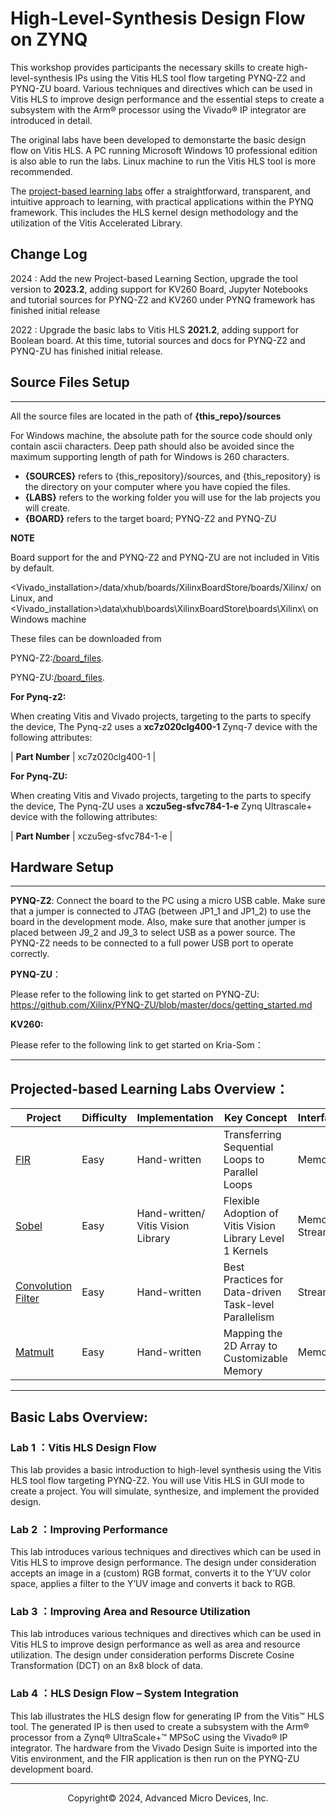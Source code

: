 # High-Level-Synthesis Design Flow on ZYNQ

This workshop provides participants the necessary skills to create high-level-synthesis IPs using the Vitis HLS tool flow targeting PYNQ-Z2 and PYNQ-ZU board. Various techniques and directives which can be used in Vitis HLS to improve design performance and the essential steps to create a subsystem with the Arm® processor using the Vivado® IP integrator are introduced in detail.

The original labs have been developed to demonstarte the basic design flow on Vitis HLS. A PC running Microsoft Windows 10 professional edition is also able to run the labs. Linux machine to run the Vitis HLS tool is more recommended.

The [project-based learning labs](https://github.com/Xilinx/xup_high_level_synthesis_design_flow/blob/main/docs/pbl.md) offer a straightforward, transparent, and intuitive approach to learning, with practical applications within the PYNQ framework. This includes the HLS kernel design methodology and the utilization of the Vitis Accelerated Library.

## Change Log

2024 : Add the new Project-based Learning Section, upgrade the tool version to **2023.2**, adding support for KV260 Board, Jupyter Notebooks and tutorial sources for PYNQ-Z2 and KV260 under PYNQ framework has finished initial release

2022 : Upgrade the basic labs to Vitis HLS **2021.2**, adding support for Boolean board. At this time, tutorial sources and docs for PYNQ-Z2 and PYNQ-ZU has finished initial release.

## Source Files Setup

---

All the source files are located in the path of **{this_repo}/sources**

For Windows machine, the absolute path for the source code should only contain ascii characters. Deep path should also be avoided since the maximum supporting length of path for Windows is 260 characters.

- **{SOURCES}** refers to {this_repository}/sources, and {this_repository} is the directory on your computer where you have copied the files.
- **{LABS}** refers to the working folder you will use for the lab projects you will create.
- **{BOARD}** refers to the target board; PYNQ-Z2 and PYNQ-ZU

**NOTE**

Board support for the and PYNQ-Z2 and PYNQ-ZU are not included in Vitis by default.

<Vivado_installation>/data/xhub/boards/XilinxBoardStore/boards/Xilinx/ on Linux, and <Vivado_installation>\\data\\xhub\\boards\\XilinxBoardStore\\boards\\Xilinx\\ on Windows machine

These files can be downloaded from

PYNQ-Z2:[/board_files](https://www.xilinx.com/support/documents/university/vivado/workshops/vivado-adv-embedded-design-zynq/materials/2018x/PYNQZ2/pynq-z2.zip).

PYNQ-ZU:[/board_files](https://github.com/Xilinx/XilinxBoardStore/tree/master/boards/TUL/pynqzu/1.1).

**For Pynq-z2:**

When creating Vitis and Vivado projects, targeting to the parts to specify the device, The Pynq-z2 uses a **xc7z020clg400-1** Zynq-7 device with the following attributes:

| **Part Number**       | xc7z020clg400-1 |

**For Pynq-ZU:**

When creating Vitis and Vivado projects, targeting to the parts to specify the device, The Pynq-ZU uses a **xczu5eg-sfvc784-1-e** Zynq Ultrascale+ device with the following attributes:

| **Part Number**       | xczu5eg-sfvc784-1-e |

## Hardware Setup

---

**PYNQ-Z2**: Connect the board to the PC using a micro USB cable. Make sure that a jumper is connected to JTAG (between JP1_1 and JP1_2) to use the board in the development mode. Also, make sure that another jumper is placed between J9_2 and J9_3 to select USB as a power source. The PYNQ-Z2 needs to be connected to a full power USB port to operate correctly.

**PYNQ-ZU**：

Please refer to the following link to get started on PYNQ-ZU:
https://github.com/Xilinx/PYNQ-ZU/blob/master/docs/getting_started.md

**KV260:** 

Please refer to the following link to get started on Kria-Som：

---

## Projected-based Learning Labs Overview：

| Project                                                                                                                  | Difficulty | Implementation                          | Key Concept                                               | Interface           | Board         |
| ------------------------------------------------------------------------------------------------------------------------ | ---------- | --------------------------------------- | --------------------------------------------------------- | ------------------- | ------------- |
| [FIR](https://github.com/Xilinx/xup_high_level_synthesis_design_flow/blob/main/source/fir/readme.md)                        | Easy       | Hand-written                            | Transferring Sequential Loops to Parallel Loops           | Memory              | PYNQ-Z2/KV260 |
| [Sobel](https://github.com/Xilinx/xup_high_level_synthesis_design_flow/blob/main/source/sobel/readme.md)                    | Easy       | Hand-written/<br />Vitis Vision Library | Flexible Adoption of Vitis Vision Library Level 1 Kernels | Memory/<br />Stream | PYNQ-Z2/KV260 |
| [Convolution Filter](https://github.com/Xilinx/xup_high_level_synthesis_design_flow/blob/main/source/conv_filter/readme.md) | Easy       | Hand-written                            | Best Practices for Data-driven Task-level Parallelism     | Stream              | PYNQ-Z2/KV260 |
| [Matmult](https://github.com/Xilinx/xup_high_level_synthesis_design_flow/blob/main/source/matmult/readme.md)                | Easy       | Hand-written                            | Mapping the 2D Array to Customizable Memory               | Memory              | PYNQ-Z2/KV260 |

---

## Basic Labs Overview:

### Lab 1 ：Vitis HLS Design Flow

This lab provides a basic introduction to high-level synthesis using the Vitis HLS tool flow targeting PYNQ-Z2. You will use Vitis HLS in GUI mode to create a project. You will simulate, synthesize, and implement the provided design.

### Lab 2 ：Improving Performance

This lab introduces various techniques and directives which can be used in Vitis HLS to improve design performance. The design under consideration accepts an image in a (custom) RGB format, converts it to the Y’UV color space, applies a filter to the Y’UV image and converts it back to RGB.

### Lab 3 ：Improving Area and Resource Utilization

This lab introduces various techniques and directives which can be used in Vitis HLS to improve design performance as well as area and resource utilization. The design under consideration performs Discrete Cosine Transformation (DCT) on an 8x8 block of data.

### Lab 4 ：HLS Design Flow – System Integration

This lab illustrates the HLS design flow for generating IP from the Vitis™ HLS tool. The generated IP is then used to create a subsystem with the Arm® processor from a Zynq® UltraScale+™ MPSoC using the Vivado® IP integrator. The hardware from the Vivado Design Suite is imported into the Vitis environment, and the FIR application is then run on the PYNQ-ZU development board.

---

<p align="center">Copyright© 2024, Advanced Micro Devices, Inc.</p>
